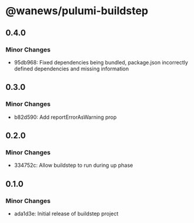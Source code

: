 # @wanews/pulumi-buildstep

## 0.4.0

### Minor Changes

- 95db968: Fixed dependencies being bundled, package.json incorrectly defined dependencies and missing information

## 0.3.0

### Minor Changes

- b82d590: Add reportErrorAsWarning prop

## 0.2.0

### Minor Changes

- 334752c: Allow buildstep to run during up phase

## 0.1.0

### Minor Changes

- ada1d3e: Initial release of buildstep project
